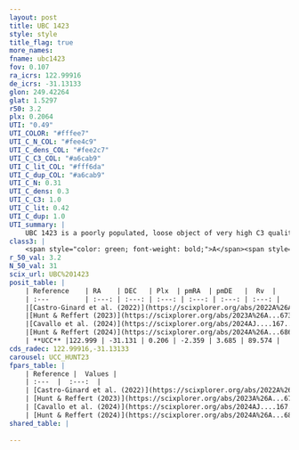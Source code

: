 ```yaml
---
layout: post
title: UBC 1423
style: style
title_flag: true
more_names: 
fname: ubc1423
fov: 0.107
ra_icrs: 122.99916
de_icrs: -31.13133
glon: 249.42264
glat: 1.5297
r50: 3.2
plx: 0.2064
UTI: "0.49"
UTI_COLOR: "#fffee7"
UTI_C_N_COL: "#fee4c9"
UTI_C_dens_COL: "#fee2c7"
UTI_C_C3_COL: "#a6cab9"
UTI_C_lit_COL: "#fff6da"
UTI_C_dup_COL: "#a6cab9"
UTI_C_N: 0.31
UTI_C_dens: 0.3
UTI_C_C3: 1.0
UTI_C_lit: 0.42
UTI_C_dup: 1.0
UTI_summary: |
    UBC 1423 is a poorly populated, loose object of very high C3 quality. It was recently reported in the literature.
class3: |
    <span style="color: green; font-weight: bold;">A</span><span style="color: green; font-weight: bold;">A</span>
r_50_val: 3.2
N_50_val: 31
scix_url: UBC%201423
posit_table: |
    | Reference    | RA    | DEC   | Plx  | pmRA  | pmDE   |  Rv  |
    | :---         | :---: | :---: | :---: | :---: | :---: | :---: |
    |[Castro-Ginard et al. (2022)](https://scixplorer.org/abs/2022A%26A...661A.118C) | 123.01 | -31.13 | 0.21 | -2.36 | 3.67 | -- |
    |[Hunt & Reffert (2023)](https://scixplorer.org/abs/2023A%26A...673A.114H) | 123.025 | -31.149 | 0.202 | -2.369 | 3.687 | 96.99 |
    |[Cavallo et al. (2024)](https://scixplorer.org/abs/2024AJ....167...12C) | 123.005 | -31.12 | 0.202 | -- | -- | -- |
    |[Hunt & Reffert (2024)](https://scixplorer.org/abs/2024A%26A...686A..42H) | 123.025 | -31.149 | 0.202 | -2.369 | 3.687 | 96.99 |
    | **UCC** |122.999 | -31.131 | 0.206 | -2.359 | 3.685 | 89.574 | 
cds_radec: 122.99916,-31.13133
carousel: UCC_HUNT23
fpars_table: |
    | Reference |  Values |
    | :---  |  :---:  |
    | [Castro-Ginard et al. (2022)](https://scixplorer.org/abs/2022A%26A...661A.118C) | `AV=0.942, Dist=5895, logAge=8.215` |
    | [Hunt & Reffert (2023)](https://scixplorer.org/abs/2023A%26A...673A.114H) | `AV50=0.835, diffAV50=1.321, MOD50=13.305, logAge50=8.638` |
    | [Cavallo et al. (2024)](https://scixplorer.org/abs/2024AJ....167...12C) | `AV50=1.34, dMod50=13.46, logAge50=8.33, [Fe/H]50=0.37` |
    | [Hunt & Reffert (2024)](https://scixplorer.org/abs/2024A%26A...686A..42H) | `MassJ=475.321` |
shared_table: |
    
---
```

